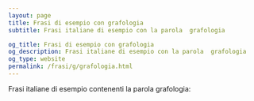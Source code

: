 ```yaml
---
layout: page
title: Frasi di esempio con grafologia 
subtitle: Frasi italiane di esempio con la parola  grafologia

og_title: Frasi di esempio con grafologia 
og_description: Frasi italiane di esempio con la parola  grafologia
og_type: website
permalink: /frasi/g/grafologia.html
---
```


Frasi italiane di esempio contenenti la parola grafologia:


